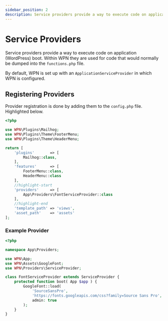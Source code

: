 ```yaml
---
sidebar_position: 2
description: Service providers provide a way to execute code on application (WordPress) boot
---
```

# Service Providers

Service providers provide a way to execute code on application (WordPress) boot. Within WPN they are used for code that
would normally be dumped into the `functions.php` file.

By default, WPN is set up with an `ApplicationServiceProvider` in which WPN is configured.

## Registering Providers

Provider registration is done by adding them to the `config.php` file. Highlighted below.

```php title="config.php"
<?php

use WPN\Plugins\Mailhog;
use WPN\Plugins\Theme\FooterMenu;
use WPN\Plugins\Theme\HeaderMenu;

return [
	'plugins'       => [
		Mailhog::class,
	],
	'features'      => [
		FooterMenu::class,
		HeaderMenu::class
	],
	//highlight-start
	'providers'     => [
		App\Providers\FontServiceProvider::class
	],
	//highlight-end
	'template_path' => 'views',
	'asset_path'    => 'assets'
];
```

### Example Provider

```php
<?php

namespace App\Providers;

use WPN\App;
use WPN\Assets\GoogleFont;
use WPN\Providers\ServiceProvider;

class FontServiceProvider extends ServiceProvider {
	protected function boot( App $app ) {
		GoogleFont::load(
			'SourceSansPro',
			'https://fonts.googleapis.com/css?family=Source Sans Pro',
			admin: true 
		);
	}
}
```